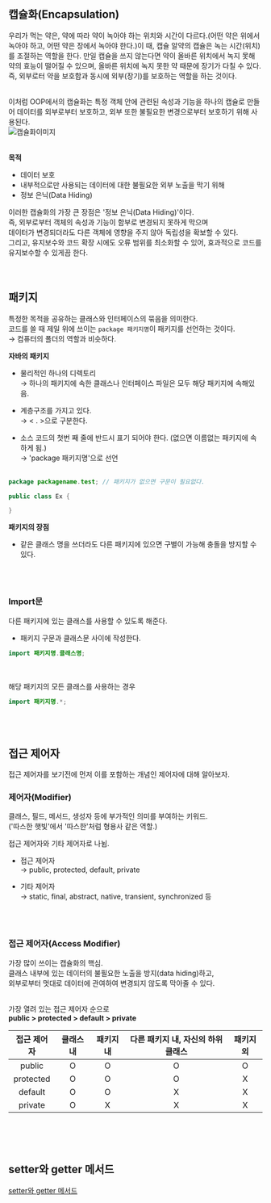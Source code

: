 ## 캡슐화(Encapsulation)
우리가 먹는 약은, 약에 따라 약이 녹아야 하는 위치와 시간이 다르다.(어떤 약은 위에서 녹아야 하고, 어떤 약은 장에서 녹아야 한다.)이 때, 캡슐 알약의 캡슐은 녹는 시간(위치)를 조절하는 역할을 한다. 만일 캡슐을 쓰지 않는다면 약이 올바른 위치에서 녹지 못해 약의 효능이 떨어질 수 있으며, 올바른 위치에 녹지 못한 약 때문에 장기가 다칠 수 있다. 즉, 외부로터 약을 보호함과 동시에 외부(장기)를 보호하는 역할을 하는 것이다.
<br><br>

이처럼 OOP에서의 캡슐화는 특정 객체 안에 관련된 속성과 기능을 하나의 캡슐로 만들어 데이터를 외부로부터 보호하고, 외부 또한 불필요한 변경으로부터 보호하기 위해 사용된다.<br>
![캡슐화이미지](https://github.com/Luxahn/TIL/blob/main/img/Encapsulation-illustration-with-capsule.png)
<br><br>

**목적**
- 데이터 보호
- 내부적으로만 사용되는 데이터에 대한 불필요한 외부 노출을 막기 위해
- 정보 은닉(Data Hiding)

이러한 캡슐화의 가장 큰 장점은 '정보 은닉(Data Hiding)'이다. <br>
즉, 외부로부터 객체의 속성과 기능이 함부로 변경되지 못하게 막으며 <br>
데이터가 변경되더라도 다른 객체에 영향을 주지 않아 독립성을 확보할 수 있다. <br>
그리고, 유지보수와 코드 확장 시에도 오류 범위를 최소화할 수 있어, 효과적으로 코드를 유지보수할 수 있게끔 한다.<br><br><br>

## 패키지
특정한 목적을 공유하는 클래스와 인터페이스의 묶음을 의미한다.<br>
코드를 쓸 때 제일 위에 쓰이는 ```package 패키지명```이 패키지를 선언하는 것이다.<br>
→ 컴퓨터의 폴더의 역할과 비슷하다.

**자바의 패키지**
- 물리적인 하나의 디렉토리<br>
→ 하나의 패키지에 속한 클래스나 인터페이스 파일은 모두 해당 패키지에 속해있음.

- 계층구조를 가지고 있다.<br>
→ < . >으로 구분한다.

- 소스 코드의 첫번 째 줄에 반드시 표기 되어야 한다. (없으면 이름없는 패키지에 속하게 됨.) <br>
→ 'package 패키지명'으로 선언 <br><br>

```java
package packagename.test; // 패키지가 없으면 구문이 필요없다.

public class Ex {

}
```

**패키지의 장점**
- 같은 클래스 명을 쓰더라도 다른 패키지에 있으면 구별이 가능해 충돌을 방지할 수 있다.

<br><br>
### Import문
다른 패키지에 있는 클래스를 사용할 수 있도록 해준다. <br>
- 패키지 구문과 클래스문 사이에 작성한다.

```java
import 패키지명.클래스명;
```

<br><br>
해당 패키지의 모든 클래스를 사용하는 경우
```java
import 패키지명.*;
```
<br><br>

## 접근 제어자
접근 제어자를 보기전에 먼저 이를 포함하는 개념인 제어자에 대해 알아보자.

### 제어자(Modifier)
클래스, 필드, 메서드, 생성자 등에 부가적인 의미를 부여하는 키워드. <br>
('따스한 햇빛'에서 '따스한'처럼 형용사 같은 역할.)

접근 제어자와 기타 제어자로 나뉨.

- 접근 제어자 <br>
→ public, protected, default, private

- 기타 제어자 <br>
→ static, final, abstract, native, transient, synchronized 등

<br><br>

### 접근 제어자(Access Modifier)
가장 많이 쓰이는 캡슐화의 핵심. <br>
클래스 내부에 있는 데이터의 불필요한 노출을 방지(data hiding)하고, <br>
외부로부터 멋대로 데이터에 관여하여 변경되지 않도록 막아줄 수 있다.<br><br>

가장 열려 있는 접근 제어자 순으로 <br>
**public > protected > default > private**

|접근 제어자|클래스 내|패키지 내|다른 패키지 내, 자신의 하위 클래스|패키지 외|
|:------:|:-----:|:-----:|:------------------------:|:-----:|
|public|O|O|O|O
|protected|O|O|O|X|
|default|O|O|X|X|
|private|O|X|X|X|

<br><br><br>

## setter와 getter 메서드
[setter와 getter 메서드](https://github.com/Luxahn/TIL/blob/main/Section%201/%EA%B0%9D%EC%B2%B4%EC%A7%80%ED%96%A5%20%ED%94%84%EB%A1%9C%EA%B7%B8%EB%9E%98%EB%B0%8D(OOP%2C%20Object%20Oriented%20Programming)/setter%EC%99%80%20getter%20%EB%A9%94%EC%84%9C%EB%93%9C.md)



